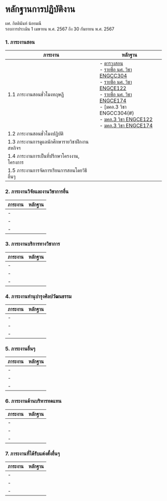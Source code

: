 # หลักฐานการปฏิบัติงาน
ผศ. กิตตินันท์ น้อยมณี <br />
รอบการประเมิน 1 เมษายน พ.ศ. 2567 ถึง 30 กันยายน พ.ศ. 2567

### 1. ภาระงานสอน
ภาระงาน | หลักฐาน
--- | ---
1.1 ภาระงานสอนชั่วโมงทฤษฏี|- [ตารางสอน](#)<br />- [รายชื่อ นศ. วิชา ENGCC304](#)<br />- [รายชื่อ นศ. วิชา ENGCE122](#)<br />- [รายชื่อ นศ. วิชา ENGCE174](#)<br />- [มคอ.3 วิชา ENGCC304(#)<br />- [มคอ.3 วิชา ENGCE122](#)<br /> - [มคอ.3 วิชา ENGCE174](#)<br /> 
1.2 ภาระงานสอนชั่วโมงปฏิบัติ|[](#)<br /> 
1.3 ภาระงานการดูแลนักศึกษารายวิชาฝึกงาน สหกิจฯ|[](#)<br /> 
1.4 ภาระงานการเป็นที่ปรึกษาโครงงาน, โครงการ|[](#)<br /> 
1.5 ภาระงานการจัดการเรียนการสอนโดยวิธีอื่นๆ|[](#)<br /> 

### 2. ภาระงานวิจัยและงานวิชาการอื่น
ภาระงาน | หลักฐาน
--- | ---
-|[](#)<br /> 
-|[](#)<br /> 
-|[](#)<br /> 

### 3. ภาระงานบริการทางวิชาการ
ภาระงาน | หลักฐาน
--- | ---
-|[](#)<br /> 
-|[](#)<br /> 
-|[](#)<br /> 

### 4. ภาระงานทำนุบำรุงศิลปวัฒนธรรม
ภาระงาน | หลักฐาน
--- | ---
-|[](#)<br /> 
-|[](#)<br /> 
-|[](#)<br /> 

### 5. ภาระงานอื่นๆ
ภาระงาน | หลักฐาน
--- | ---
-|[](#)<br /> 
-|[](#)<br /> 
-|[](#)<br /> 

### 6. ภาระงานด้านบริหารทดแทน
ภาระงาน | หลักฐาน
--- | ---
-|[](#)<br /> 
-|[](#)<br /> 
-|[](#)<br /> 

### 7. ภาระงานที่ได้รับแต่งตั้งอื่นๆ
ภาระงาน | หลักฐาน
--- | ---
-|[](#)<br /> 
-|[](#)<br /> 
-|[](#)<br /> 
